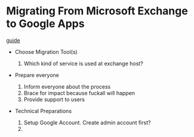 # Migrating From Microsoft Exchange to Google Apps

[guide](https://www.bettercloud.com/migrating-from-rackspace-to-google-apps)

*  Choose Migration Tool(s)
    1.  Which kind of service is used at exchange host?
    
*  Prepare everyone
    1.  Inform everyone about the process
    2.  Brace for impact because fuckall will happen
    3.  Provide support to users

*  Technical Preparations
    1.  Setup Google Account.  Create admin account first?
    2.  